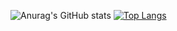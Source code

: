 
![Anurag's GitHub stats](https://github-readme-stats.vercel.app/api?username=anuraghazra&theme=city-lights&show_icons=true)
[![Top Langs](https://github-readme-stats.vercel.app/api/top-langs/?username=zozonteq&hide=html,css,javascript)](https://github.com/anuraghazra/github-readme-stats)
